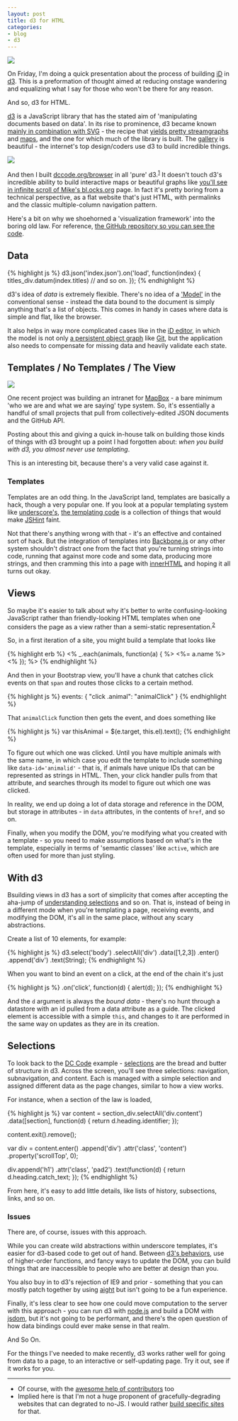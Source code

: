 ```yaml
---
layout: post
title: d3 for HTML
categories:
- blog
- d3
---
```


![](http://farm8.staticflickr.com/7389/9233032323_3fdd9c8ffc_b.jpg)

<p class='addendum'>
On Friday, I'm doing a quick presentation about the process of building
<a href='http://ideditor.com'>iD</a> in <a href='http://d3js.org/'>d3</a>.
This is a preformation of thought aimed at reducing onstage wandering
and equalizing what I say for those who won't be there for any reason.
</p>

And so, d3 for HTML.

[d3](http://d3js.org/) is a JavaScript library that has the stated aim of
'manipulating documents based on data'. In its rise to prominence, d3
became known [mainly in combination with SVG](http://macwright.org/2013/06/25/just-enough-svg.html) -
the recipe that [yields pretty streamgraphs](http://bl.ocks.org/mbostock/4060954)
and [maps](http://trends.truliablog.com/2012/02/where-are-house-hunters-searching/),
and the one for which much of the library is built. The [gallery](https://github.com/mbostock/d3/wiki/Gallery)
is beautiful - the internet's top design/coders use d3 to build incredible
things.

<a href="http://dccode.org/browser/">
<img src="http://farm9.staticflickr.com/8123/8656300064_812d9d9dca_b.jpg" class="white-on-white">
</a>

And then I built [dccode.org/browser](http://dccode.org/browser/) in all 'pure' d3.<sup>[1](#but)</sup>
It doesn't touch d3's incredible ability to build interactive maps or beautiful
graphs like [you'll see in infinite scroll of Mike's bl.ocks.org](http://bl.ocks.org/mbostock) page.
In fact it's pretty boring from a technical perspective, as a flat website
that's just HTML, with permalinks and the classic multiple-column navigation
pattern.

Here's a bit on why we shoehorned a 'visualization framework' into the boring
old law. For reference, [the GitHub repository so you can see the code](https://github.com/openlawdc/browser).

## Data

{% highlight js %}
d3.json('index.json').on('load', function(index) {
    titles_div.datum(index.titles)
    // and so on.
});
{% endhighlight %}

d3's idea of _data_ is extremely flexible. There's no idea of a ['Model'](http://en.wikipedia.org/wiki/Model%E2%80%93view%E2%80%93controller)
in the conventional sense - instead the data bound to the document is simply
anything that's a list of objects. This comes in handy in cases where
data is simple and flat, like the browser.

It also helps in way more complicated cases like in the [iD editor](http://ideditor.com/), in which the model
is not only [a persistent object graph](http://www.mapbox.com/osmdev/2013/02/26/id-architecture-part-1/)
like [Git](http://git-scm.com/), but the application also needs to compensate
for missing data and heavily validate each state.

## Templates / No Templates / The View

![](http://farm8.staticflickr.com/7404/9195174570_24b9711e67_z.jpg)

One recent project was building an intranet for [MapBox](http://www.mapbox.com/) -
a bare minimum 'who we are and what we are saying' type system. So, it's essentially
a handful of small projects that pull from collectively-edited JSON documents
and the GitHub API.

Posting about this and giving a quick in-house talk on building those kinds of
things with d3 brought up a point I had forgotten about:
_when you build with d3, you almost never use templating_.

This is an interesting bit, because there's a very valid case against it.

### Templates

Templates are an odd thing. In the JavaScript land, templates are basically
a hack, though a very popular one. If you look at a popular templating system
like [underscore's](http://documentcloud.github.io/underscore/), [the templating code](http://documentcloud.github.io/underscore/docs/underscore.html#section-139)
is a collection of things that would make [JSHint](http://www.jshint.com/) faint.

Not that there's anything wrong with that - it's an effective and contained
sort of hack. But the integration of templates into [Backbone.js](http://backbonejs.org/)
or any other system shouldn't distract one from the fact that you're turning
strings into code, running that against more code and some data, producing more
strings, and then cramming this into a page with [innerHTML](https://developer.mozilla.org/en-US/docs/Web/API/element.innerHTML)
and hoping it all turns out okay.

## Views

So maybe it's easier to talk about why it's better to write confusing-looking
JavaScript rather than friendly-looking HTML templates when one considers
the page as a view rather than a semi-static representation.<sup><a href='#degrading'>2</a></sup>

So, in a first iteration of a site, you might build a template that looks like

{% highlight erb %}
<% _.each(animals, function(a) { %>
    <span class='animal'><%= a.name %></span>
<% }); %>
{% endhighlight %}

And then in your Bootstrap view, you'll have a chunk that catches click
events on that `span` and routes those clicks to a certain method.

{% highlight js %}
events: {
  "click .animal": "animalClick"
}
{% endhighlight %}

That `animalClick` function then gets the event, and does something like

{% highlight js %}
var thisAnimal = $(e.target, this.el).text();
{% endhighlight %}

To figure out which one was clicked. Until you have multiple animals with the
same name, in which case you edit the template to include something like
`data-id='animalid'` - that is, if animals have unique IDs that can be represented
as strings in HTML. Then, your click handler pulls from that attribute, and
searches through its model to figure out which one was clicked.

In reality, we end up doing a lot of data storage and reference in the DOM, but storage in
attributes - in `data` attributes, in the contents of `href`, and so on.

Finally, when you modify the DOM, you're modifying what you created with a template -
so you need to make assumptions based on what's in the template, especially
in terms of 'semantic classes' like `active`, which are often used
for more than just styling.

## With d3

Bsuilding views in d3 has a sort of simplicity that comes after accepting
the aha-jump of [understanding selections](http://bost.ocks.org/mike/selection/)
and so on. That is, instead of being in a different mode when you're templating a page,
receiving events, and modifying the DOM, it's all in the same place, without
any scary abstractions.

Create a list of 10 elements, for example:

{% highlight js %}
d3.select('body')
  .selectAll('div')
  .data([1,2,3])
  .enter()
  .append('div')
  .text(String);
{% endhighlight %}

When you want to bind an event on a click, at the end of the chain it's
just

{% highlight js %}
  .on('click', function(d) {
     alert(d);
  });
{% endhighlight %}

And the `d` argument is always the _bound data_ - there's no hunt
through a datastore with an id pulled from a data attribute as a guide.
The clicked element is accessible with a simple `this`, and changes to it
are performed in the same way on updates as they are in its creation.

## Selections

To look back to the [DC Code](http://dccode.org/browser/#/1/1-103) example -
[selections](http://bost.ocks.org/mike/selection/) are the bread and butter
of structure in d3. Across the screen, you'll see three selections: navigation,
subnavigation, and content. Each is managed with a simple selection and assigned
different data as the page changes, similar to how a view works.

For instance, when a section of the law is loaded,

{% highlight js %}
var content = section_div.selectAll('div.content')
    .data([section], function(d) { return d.heading.identifier; });

content.exit().remove();

var div = content.enter()
    .append('div')
    .attr('class', 'content')
    .property('scrollTop', 0);

div.append('h1')
    .attr('class', 'pad2')
    .text(function(d) { return d.heading.catch_text; });
{% endhighlight %}

From here, it's easy to add little details, like lists of history, subsections,
links, and so on.

### Issues

There are, of course, issues with this approach.

While you can create wild abstractions within underscore templates, it's easier
for d3-based code to get out of hand. Between [d3's behaviors](https://github.com/mbostock/d3/wiki/Behaviors),
use of higher-order functions, and fancy ways to update the DOM, you can
build things that are inaccessible to people who are better at design than you.

You also buy in to d3's rejection of IE9 and prior - something that you
can mostly patch together by using [aight](https://github.com/shawnbot/aight) but
isn't going to be a fun experience.

Finally, it's less clear to see how one could move computation to the server
with this approach - you can run d3 with [node.js](http://nodejs.org/) and
build a DOM with [jsdom](https://github.com/tmpvar/jsdom), but it's not going
to be performant, and there's the open question of how data bindings could
ever make sense in that realm.

And So On.

For the things I've needed to make recently, d3 works rather well for going
from data to a page, to an interactive or self-updating page. Try it out,
see if it works for you.

---

<ul>
<li name='but'> Of course, with the <a href='https://github.com/openlawdc/browser/graphs/contributors'>awesome help of contributors</a> too
<li name='degrading'> Implied here is that I'm not a huge proponent of gracefully-degrading websites that can degrated to no-JS. I would rather
<a href='http://dccode.org/simple/'>build specific sites</a> for that.
</ul>
